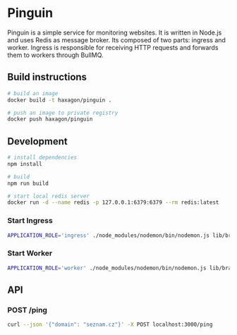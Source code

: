 # Pinguin

Pinguin is a simple service for monitoring websites. It is written in Node.js and uses Redis as message broker.
Its composed of two parts: ingress and worker. Ingress is responsible for receiving HTTP requests and forwards them to
workers through BullMQ.

## Build instructions

```bash
# build an image
docker build -t haxagon/pinguin .

# push an image to private registry
docker push haxagon/pinguin
```

## Development

```bash
# install dependencies
npm install

# build
npm run build

# start local redis server
docker run -d --name redis -p 127.0.0.1:6379:6379 --rm redis:latest
```

### Start Ingress

```bash
APPLICATION_ROLE='ingress' ./node_modules/nodemon/bin/nodemon.js lib/bradlo.js
```

### Start Worker

```bash
APPLICATION_ROLE='worker' ./node_modules/nodemon/bin/nodemon.js lib/bradlo.js
```

## API

### POST /ping

```bash
curl --json '{"domain": "seznam.cz"}' -X POST localhost:3000/ping 
```
